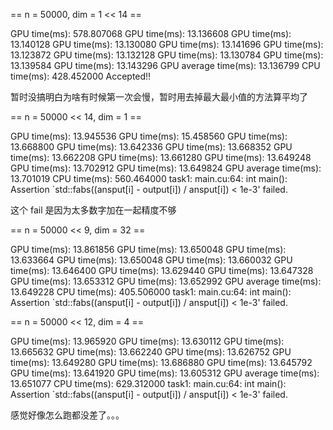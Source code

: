 == n = 50000, dim = 1 << 14 ==

GPU time(ms): 578.807068
GPU time(ms): 13.136608
GPU time(ms): 13.140128
GPU time(ms): 13.130080
GPU time(ms): 13.141696
GPU time(ms): 13.123872
GPU time(ms): 13.132128
GPU time(ms): 13.130784
GPU time(ms): 13.139584
GPU time(ms): 13.143296
GPU average time(ms): 13.136799
CPU time(ms): 428.452000
Accepted!!

暂时没搞明白为啥有时候第一次会慢，暂时用去掉最大最小值的方法算平均了

== n = 50000 << 14, dim = 1 ==

GPU time(ms): 13.945536
GPU time(ms): 15.458560
GPU time(ms): 13.668800
GPU time(ms): 13.642336
GPU time(ms): 13.668352
GPU time(ms): 13.662208
GPU time(ms): 13.661280
GPU time(ms): 13.649248
GPU time(ms): 13.702912
GPU time(ms): 13.649824
GPU average time(ms): 13.701019
CPU time(ms): 560.464000
task1: main.cu:64: int main(): Assertion `std::fabs((ansput[i] - output[i]) / ansput[i]) < 1e-3' failed.

这个 fail 是因为太多数字加在一起精度不够

== n = 50000 << 9, dim = 32 ==

GPU time(ms): 13.861856
GPU time(ms): 13.650048
GPU time(ms): 13.633664
GPU time(ms): 13.650048
GPU time(ms): 13.660032
GPU time(ms): 13.646400
GPU time(ms): 13.629440
GPU time(ms): 13.647328
GPU time(ms): 13.653312
GPU time(ms): 13.652992
GPU average time(ms): 13.649228
CPU time(ms): 405.506000
task1: main.cu:64: int main(): Assertion `std::fabs((ansput[i] - output[i]) / ansput[i]) < 1e-3' failed.

== n = 50000 << 12, dim = 4 ==

GPU time(ms): 13.965920
GPU time(ms): 13.630112
GPU time(ms): 13.665632
GPU time(ms): 13.662240
GPU time(ms): 13.626752
GPU time(ms): 13.649280
GPU time(ms): 13.686880
GPU time(ms): 13.645792
GPU time(ms): 13.641920
GPU time(ms): 13.605312
GPU average time(ms): 13.651077
CPU time(ms): 629.312000
task1: main.cu:64: int main(): Assertion `std::fabs((ansput[i] - output[i]) / ansput[i]) < 1e-3' failed.

感觉好像怎么跑都没差了。。。